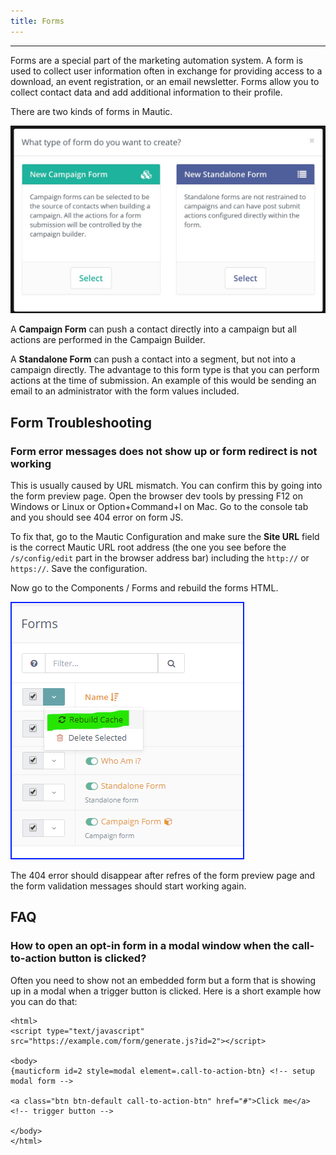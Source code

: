 ```yaml
---
title: Forms
---
```


---
Forms are a special part of the marketing automation system. A form is used to collect user information often in exchange for providing access to a download, an event registration, or an email newsletter. Forms allow you to collect contact data and add additional information to their profile.

There are two kinds of forms in Mautic.

![](kinds-of-forms.jpg)

A **Campaign Form** can push a contact directly into a campaign but all actions are performed in the Campaign Builder.

A **Standalone Form** can push a contact into a segment, but not into a campaign directly.  The advantage to this form type is that you can perform actions at the time of submission. An example of this would be sending an email to an administrator with the form values included.

## Form Troubleshooting

### Form error messages does not show up or form redirect is not working

This is usually caused by URL mismatch. You can confirm this by going into the form preview page. Open the browser dev tools by pressing F12 on Windows or Linux or Option+Command+I on Mac. Go to the console tab and you should see 404 error on form JS.

To fix that, go to the Mautic Configuration and make sure the **Site URL** field is the correct Mautic URL root address (the one you see before the `/s/config/edit` part in the browser address bar) including the `http://` or `https://`. Save the configuration.

Now go to the Components / Forms and rebuild the forms HTML.

![](rebuild.png)

The 404 error should disappear after refres of the form preview page and the form validation messages should start working again.


## FAQ

### How to open an opt-in form in a modal window when the call-to-action button is clicked?

Often you need to show not an embedded form but a form that is showing up in a modal when a trigger button is clicked. 
Here is a short example how you can do that:

    <html>
    <script type="text/javascript" src="https://example.com/form/generate.js?id=2"></script>

    <body>
    {mauticform id=2 style=modal element=.call-to-action-btn} <!-- setup modal form -->

    <a class="btn btn-default call-to-action-btn" href="#">Click me</a> <!-- trigger button -->

    </body>
    </html>